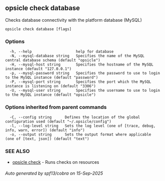 ## opsicle check database

Checks database connectivity with the platform database (MySQL)

```
opsicle check database [flags]
```

### Options

```
  -h, --help                    help for database
  -N, --mysql-database string   Specifies the name of the MySQL central database schema (default "opsicle")
  -H, --mysql-host string       Specifies the hostname of the MySQL instance (default "127.0.0.1")
  -p, --mysql-password string   Specifies the password to use to login to the MySQL instance (default "password")
  -P, --mysql-port string       Specifies the port which the MySQL instance is listening on (default "3306")
  -U, --mysql-user string       Specifies the username to use to login to the MySQL instance (default "opsicle")
```

### Options inherited from parent commands

```
  -C, --config string      Defines the location of the global configuration used (default "~/.opsicle/config")
  -l, --log-level string   Sets the log level (one of [trace, debug, info, warn, error]) (default "info")
  -o, --output string      Sets the output format where applicable (one of [text, json]) (default "text")
```

### SEE ALSO

* [opsicle check](cli/opsicle_check.md)	 - Runs checks on resources

###### Auto generated by spf13/cobra on 15-Sep-2025
